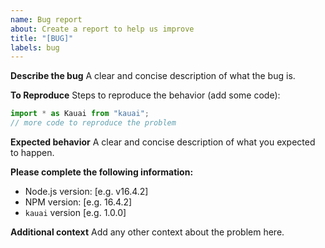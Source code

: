 ```yaml
---
name: Bug report
about: Create a report to help us improve
title: "[BUG]"
labels: bug
---
```


**Describe the bug**
A clear and concise description of what the bug is.

**To Reproduce**
Steps to reproduce the behavior (add some code):

```typescript
import * as Kauai from "kauai";
// more code to reproduce the problem
```

**Expected behavior**
A clear and concise description of what you expected to happen.

**Please complete the following information:**

- Node.js version: [e.g. v16.4.2]
- NPM version: [e.g. 16.4.2]
- `kauai` version [e.g. 1.0.0]

**Additional context**
Add any other context about the problem here.
